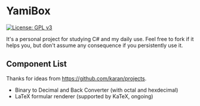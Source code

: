 # YamiBox
[![License: GPL v3](https://img.shields.io/badge/License-GPLv3-blue.svg)](https://www.gnu.org/licenses/gpl-3.0)

It's a personal project for studying C# and my daily use. 
Feel free to fork if it helps you, but don't assume any consequence if you persistently use it.

## Component List

Thanks for ideas from https://github.com/karan/projects.

* Binary to Decimal and Back Converter (with octal and hexdecimal)
* LaTeX formular renderer (supported by KaTeX, ongoing)